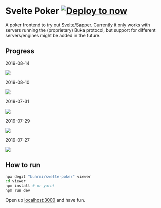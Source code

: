 # Svelte Poker [![Deploy to now](https://deploy.now.sh/static/button.svg)](https://deploy.now.sh/?repo=https://github.com/buhrmi/svelte-poker&env=API_URL&env=GAME_SERVER_URL)

A poker frontend to try out [Svelte](https://svelte.dev)/[Sapper](https://sapper.svelte.dev). Currently it only works with servers running the (proprietary) Buka protocol, but support for different servers/engines might be added in the future.

## Progress

2019-08-14

![](https://i.imgur.com/hH1Q1it.png)

2019-08-10

![](https://i.imgur.com/gGChJZK.png)

2019-07-31

![](https://i.imgur.com/842wRNF.png)

2019-07-29

![](https://i.imgur.com/dsLydcL.png)

2019-07-27

![](https://i.imgur.com/rfNev4u.png)

## How to run

```bash
npx degit "buhrmi/svelte-poker" viewer
cd viewer
npm install # or yarn!
npm run dev
```

Open up [localhost:3000](http://localhost:3000) and have fun.
